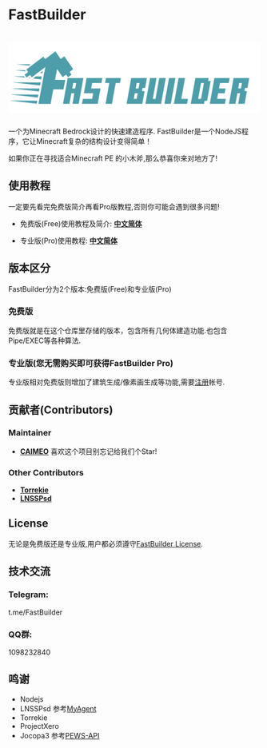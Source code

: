 # FastBuilder
# ![](https://github.com/CAIMEOX/FbFiles/blob/master/FastBuilder.png)

一个为Minecraft Bedrock设计的快速建造程序.
FastBuilder是一个NodeJS程序，它让Minecraft复杂的结构设计变得简单！

如果你正在寻找适合Minecraft PE 的小木斧,那么恭喜你来对地方了!

## 使用教程
一定要先看完免费版简介再看Pro版教程,否则你可能会遇到很多问题!
- 免费版(Free)使用教程及简介: [**中文简体**](/../../wiki/tutorial)

- 专业版(Pro)使用教程: [**中文简体**](/../../wiki/Pro-tutorial)

## 版本区分
FastBuilder分为2个版本:免费版(Free)和专业版(Pro)

### 免费版
免费版就是在这个仓库里存储的版本，包含所有几何体建造功能.也包含Pipe/EXEC等各种算法.

### 专业版(您无需购买即可获得FastBuilder Pro)
专业版相对免费版则增加了建筑生成/像素画生成等功能,需要[注册](https://fastbuilder.pro)帐号.

## 贡献者(Contributors)
### Maintainer
* [**CAIMEO**](https://github.com/CAIMEOX)
喜欢这个项目别忘记给我们个Star!

### Other Contributors
* [**Torrekie**](https://github.com/Torrekie)
* [**LNSSPsd**](https://github.com/LNSSPsd)

## License
无论是免费版还是专业版,用户都必须遵守[FastBuilder License](./LICENSE.md).


## 技术交流
### Telegram:
t.me/FastBuilder
### QQ群:
1098232840

## 鸣谢
* Nodejs
* LNSSPsd 参考[MyAgent](https://github.com/mcpews/MyAgent.git)
* Torrekie
* ProjectXero 
* Jocopa3 参考[PEWS-API](https://github.com/jocopa3/PEWS-API.git)
